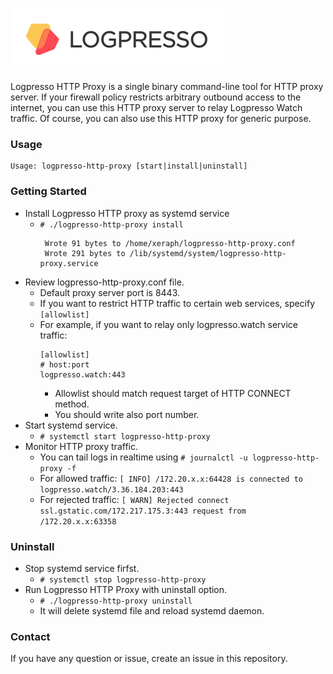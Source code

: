 ![Logpresso Logo](logo.png)

Logpresso HTTP Proxy is a single binary command-line tool for HTTP proxy server. If your firewall policy restricts arbitrary outbound access to the internet, you can use this HTTP proxy server to relay Logpresso Watch traffic. Of course, you can also use this HTTP proxy for generic purpose.

### Usage
```
Usage: logpresso-http-proxy [start|install|uninstall]
```

### Getting Started
* Install Logpresso HTTP proxy as systemd service
  * `# ./logpresso-http-proxy install`
    ```
     Wrote 91 bytes to /home/xeraph/logpresso-http-proxy.conf
     Wrote 291 bytes to /lib/systemd/system/logpresso-http-proxy.service
     ```
* Review logpresso-http-proxy.conf file.
  * Default proxy server port is 8443.
  * If you want to restrict HTTP traffic to certain web services, specify `[allowlist]`
  * For example, if you want to relay only logpresso.watch service traffic:
    ```
    [allowlist]
    # host:port
    logpresso.watch:443
    ```
    * Allowlist should match request target of HTTP CONNECT method.
    * You should write also port number.
* Start systemd service.
  * `# systemctl start logpresso-http-proxy`
* Monitor HTTP proxy traffic.
  * You can tail logs in realtime using `# journalctl -u logpresso-http-proxy -f`
  * For allowed traffic: `[ INFO] /172.20.x.x:64428 is connected to logpresso.watch/3.36.184.203:443`
  * For rejected traffic: `[ WARN] Rejected connect ssl.gstatic.com/172.217.175.3:443 request from /172.20.x.x:63358`

### Uninstall
* Stop systemd service firfst.
  * `# systemctl stop logpresso-http-proxy`
* Run Logpresso HTTP Proxy with uninstall option.
  * `# ./logpresso-http-proxy uninstall`
  * It will delete systemd file and reload systemd daemon.

  
### Contact
If you have any question or issue, create an issue in this repository.
